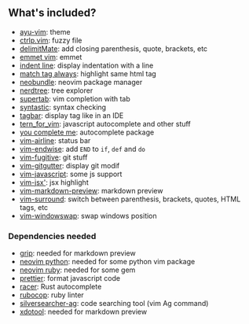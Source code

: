 ## What's included?
- [ayu-vim](https://github.com/ayu-theme/ayu-vim): theme
- [ctrlp.vim](https://github.com/kien/ctrlp.vim): fuzzy file
- [delimitMate](https://github.com/Raimondi/delimitMate): add closing parenthesis, quote, brackets, etc
- [emmet vim](https://github.com/mattn/emmet-vim): emmet
- [indent line](https://github.com/Yggdroot/indentLine): display indentation with a line
- [match tag always](http://github.com/Valloric/MatchTagAlways): highlight same html tag
- [neobundle](https://github.com/Shougo/neobundle.vim): neovim package manager
- [nerdtree](https://github.com/scrooloose/nerdtree): tree explorer
- [supertab](https://github.com/ervandew/supertab): vim completion with tab
- [syntastic](https://github.com/vim-syntastic/syntastic): syntax checking
- [tagbar](https://github.com/majutsushi/tagbar): display tag like in an IDE
- [tern_for_vim](https://github.com/ternjs/tern_for_vim): javascript autocomplete and other stuff
- [you complete me](https://github.com/Valloric/YouCompleteMe): autocomplete package
- [vim-airline](https://github.com/vim-airline/vim-airline): status bar
- [vim-endwise](https://github.com/tpope/vim-endwise): add `END` to `if`, `def` and `do`
- [vim-fugitive](https://github.com/tpope/vim-fugitive): git stuff
- [vim-gitgutter](https://github.com/airblade/vim-gitgutter): display git modif
- [vim-javascript](https://github.com/pangloss/vim-javascript): some js support
- [vim-jsx'](https://github.com/mxw/vim-jsx'): jsx highlight
- [vim-markdown-preview](https://github.com/JamshedVesuna/vim-markdown-preview): markdown preview
- [vim-surround](https://github.com/tpope/vim-surround): switch between parenthesis, brackets, quotes, HTML tags, etc
- [vim-windowswap](https://github.com/wesQ3/vim-windowswap): swap windows position

### Dependencies needed
- [grip](https://github.com/joeyespo/grip): needed for markdown preview
- [neovim python](https://github.com/neovim/python-client): needed for some python vim package
- [neovim ruby](https://github.com/alexgenco/neovim-ruby): needed for some gem
- [prettier](https://github.com/prettier/prettier): format javascript code
- [racer](https://github.com/phildawes/racer): Rust autocomplete
- [rubocop](https://github.com/bbatsov/rubocop): ruby linter
- [silversearcher-ag](https://github.com/ggreer/the_silver_searcher): code searching tool (vim Ag command)
- [xdotool](https://github.com/jordansissel/xdotool): needed for markdown preview
